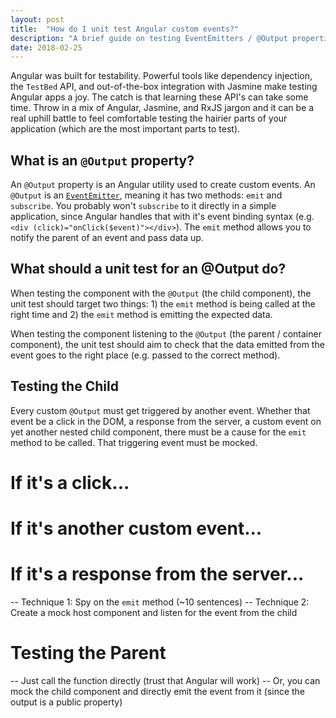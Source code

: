 ```yaml
---
layout: post
title:  "How do I unit test Angular custom events?"
description: "A brief guide on testing EventEmitters / @Output properties in Angular components."
date: 2018-02-25
---
```


Angular was built for testability. Powerful tools like dependency injection, the `TestBed` API, and out-of-the-box integration with Jasmine make testing Angular apps a joy. The catch is that learning these API's can take some time. Throw in a mix of Angular, Jasmine, and RxJS jargon and it can be a real uphill battle to feel comfortable testing the hairier parts of your application (which are the most important parts to test). 

## What is an `@Output` property? 

An `@Output` property is an Angular utility used to create custom events. An `@Output` is an [`EventEmitter`](https://angular.io/api/core/EventEmitter), meaning it has two methods: `emit` and `subscribe`. You probably won't `subscribe` to it directly in a simple application, since Angular handles that with it's event binding syntax (e.g. `<div (click)="onClick($event)"></div>`). The `emit` method allows you to notify the parent of an event and pass data up.

## What should a unit test for an @Output do? 

When testing the component with the `@Output` (the child component), the unit test should target two things: 1) the `emit` method is being called at the right time and 2) the `emit` method is emitting the expected data.

When testing the component listening to the `@Output` (the parent / container component), the unit test should aim to check that the data emitted from the event goes to the right place (e.g. passed to the correct method).

## Testing the Child

Every custom `@Output` must get triggered by another event. Whether that event be a click in the DOM, a response from the server, a custom event on yet another nested child component, there must be a cause for the `emit` method to be called. That triggering event must be mocked.

# If it's a click...

# If it's another custom event...

# If it's a response from the server...

-- Technique 1: Spy on the `emit` method (~10 sentences)
-- Technique 2: Create a mock host component and listen for the event from the child

# Testing the Parent
-- Just call the function directly (trust that Angular will work)
-- Or, you can mock the child component and directly emit the event from it (since the output is a public property)
